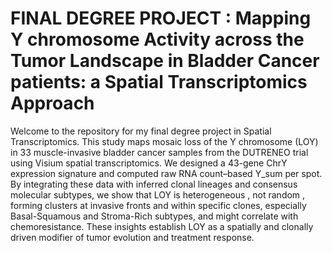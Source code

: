 # FINAL DEGREE PROJECT : Mapping Y chromosome Activity across the Tumor Landscape in Bladder Cancer patients: a Spatial Transcriptomics Approach 

Welcome to the repository for my final degree project in Spatial Transcriptomics. This study maps mosaic loss of the Y chromosome (LOY) in 33 muscle-invasive bladder cancer samples from the DUTRENEO trial using Visium spatial transcriptomics. We designed a 43-gene ChrY expression signature and computed raw RNA count–based Y_sum per spot. By integrating these data with inferred clonal lineages and consensus molecular subtypes, we show that LOY is heterogeneous , not random , forming clusters at invasive fronts and within specific clones, especially Basal-Squamous and Stroma-Rich subtypes, and might correlate with chemoresistance. These insights establish LOY as a spatially and clonally driven modifier of tumor evolution and treatment response. 

 
